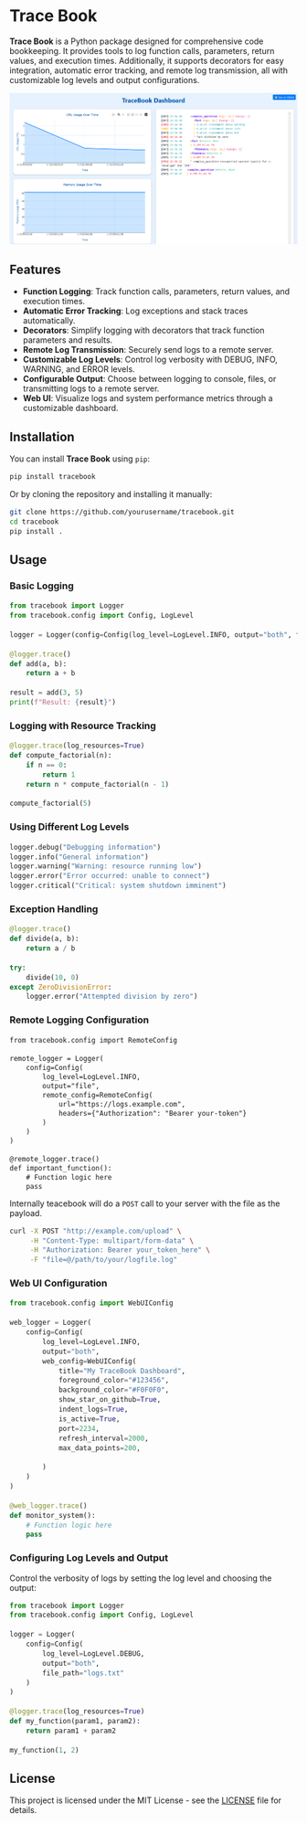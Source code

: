 # Trace Book

**Trace Book** is a Python package designed for comprehensive code bookkeeping. It provides tools to log function calls, parameters, return values, and execution times. Additionally, it supports decorators for easy integration, automatic error tracking, and remote log transmission, all with customizable log levels and output configurations.

![UI](https://raw.githubusercontent.com/SujalChoudhari/TraceBook/main/example/example-ui.png)

## Features

- **Function Logging**: Track function calls, parameters, return values, and execution times.
- **Automatic Error Tracking**: Log exceptions and stack traces automatically.
- **Decorators**: Simplify logging with decorators that track function parameters and results.
- **Remote Log Transmission**: Securely send logs to a remote server.
- **Customizable Log Levels**: Control log verbosity with DEBUG, INFO, WARNING, and ERROR levels.
- **Configurable Output**: Choose between logging to console, files, or transmitting logs to a remote server.
- **Web UI**: Visualize logs and system performance metrics through a customizable dashboard.

## Installation

You can install **Trace Book** using `pip`:

```bash
pip install tracebook
```

Or by cloning the repository and installing it manually:

```bash
git clone https://github.com/yourusername/tracebook.git
cd tracebook
pip install .
```

## Usage

### Basic Logging

```python
from tracebook import Logger
from tracebook.config import Config, LogLevel

logger = Logger(config=Config(log_level=LogLevel.INFO, output="both", file_path="app.log"))

@logger.trace()
def add(a, b):
    return a + b

result = add(3, 5)
print(f"Result: {result}")
```

### Logging with Resource Tracking

```python
@logger.trace(log_resources=True)
def compute_factorial(n):
    if n == 0:
        return 1
    return n * compute_factorial(n - 1)

compute_factorial(5)
```

### Using Different Log Levels

```python
logger.debug("Debugging information")
logger.info("General information")
logger.warning("Warning: resource running low")
logger.error("Error occurred: unable to connect")
logger.critical("Critical: system shutdown imminent")
```

### Exception Handling

```python
@logger.trace()
def divide(a, b):
    return a / b

try:
    divide(10, 0)
except ZeroDivisionError:
    logger.error("Attempted division by zero")
```

### Remote Logging Configuration

```python{7,10}
from tracebook.config import RemoteConfig

remote_logger = Logger(
    config=Config(
        log_level=LogLevel.INFO,
        output="file",
        remote_config=RemoteConfig(
            url="https://logs.example.com",
            headers={"Authorization": "Bearer your-token"}
        )
    )
)

@remote_logger.trace()
def important_function():
    # Function logic here
    pass
```

Internally teacebook will do a `POST` call to your server with the file as the payload.

```sh
curl -X POST "http://example.com/upload" \
     -H "Content-Type: multipart/form-data" \
     -H "Authorization: Bearer your_token_here" \
     -F "file=@/path/to/your/logfile.log"
```

### Web UI Configuration

```python
from tracebook.config import WebUIConfig

web_logger = Logger(
    config=Config(
        log_level=LogLevel.INFO,
        output="both",
        web_config=WebUIConfig(
            title="My TraceBook Dashboard",
            foreground_color="#123456",
            background_color="#F0F0F0",
            show_star_on_github=True,
            indent_logs=True,
            is_active=True,
            port=2234,
            refresh_interval=2000,
            max_data_points=200,

        )
    )
)

@web_logger.trace()
def monitor_system():
    # Function logic here
    pass
```

### Configuring Log Levels and Output

Control the verbosity of logs by setting the log level and choosing the output:

```python
from tracebook import Logger
from tracebook.config import Config, LogLevel

logger = Logger(
    config=Config(
        log_level=LogLevel.DEBUG,
        output="both",
        file_path="logs.txt"
    )
)

@logger.trace(log_resources=True)
def my_function(param1, param2):
    return param1 + param2

my_function(1, 2)
```

## License

This project is licensed under the MIT License - see the [LICENSE](LICENSE) file for details.
